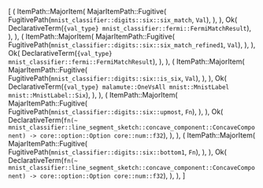 [
    (
        ItemPath::MajorItem(
            MajarItemPath::Fugitive(
                FugitivePath(`mnist_classifier::digits::six::six_match`, `Val`),
            ),
        ),
        Ok(
            DeclarativeTerm(`{val_type} mnist_classifier::fermi::FermiMatchResult`),
        ),
    ),
    (
        ItemPath::MajorItem(
            MajarItemPath::Fugitive(
                FugitivePath(`mnist_classifier::digits::six::six_match_refined1`, `Val`),
            ),
        ),
        Ok(
            DeclarativeTerm(`{val_type} mnist_classifier::fermi::FermiMatchResult`),
        ),
    ),
    (
        ItemPath::MajorItem(
            MajarItemPath::Fugitive(
                FugitivePath(`mnist_classifier::digits::six::is_six`, `Val`),
            ),
        ),
        Ok(
            DeclarativeTerm(`{val_type} malamute::OneVsAll mnist::MnistLabel mnist::MnistLabel::Six`),
        ),
    ),
    (
        ItemPath::MajorItem(
            MajarItemPath::Fugitive(
                FugitivePath(`mnist_classifier::digits::six::upmost`, `Fn`),
            ),
        ),
        Ok(
            DeclarativeTerm(`fn(~ mnist_classifier::line_segment_sketch::concave_component::ConcaveComponent) -> core::option::Option core::num::f32`),
        ),
    ),
    (
        ItemPath::MajorItem(
            MajarItemPath::Fugitive(
                FugitivePath(`mnist_classifier::digits::six::bottom1`, `Fn`),
            ),
        ),
        Ok(
            DeclarativeTerm(`fn(~ mnist_classifier::line_segment_sketch::concave_component::ConcaveComponent) -> core::option::Option core::num::f32`),
        ),
    ),
]